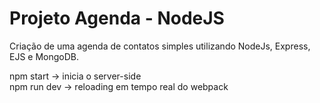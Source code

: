 # Projeto Agenda - NodeJS

Criação de uma agenda de contatos simples utilizando NodeJs, Express, EJS e MongoDB.

npm start -> inicia o server-side <br>
npm run dev -> reloading em tempo real do webpack
